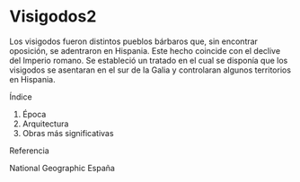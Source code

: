 # Visigodos2

Los visigodos fueron distintos pueblos bárbaros que, sin encontrar oposición, se adentraron en Hispania. Este hecho coincide con el declive del Imperio romano. Se estableció un tratado en el cual se disponía que los visigodos se asentaran en el sur de la Galia y controlaran algunos territorios en Hispania.

Índice

1. Época
2. Arquitectura
3. Obras más significativas

Referencia

National Geographic España




